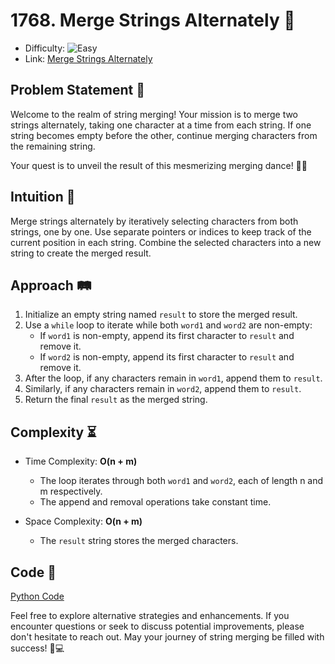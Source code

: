 # 1768. Merge Strings Alternately 🎯

- Difficulty: ![Easy](https://img.shields.io/badge/Easy-3fca7d)
- Link: [Merge Strings Alternately](https://leetcode.com/problems/merge-strings-alternately/)

## Problem Statement 📜

Welcome to the realm of string merging! Your mission is to merge two strings alternately, taking one character at a time from each string. If one string becomes empty before the other, continue merging characters from the remaining string.

Your quest is to unveil the result of this mesmerizing merging dance! 🌟🔤

## Intuition 🤔

Merge strings alternately by iteratively selecting characters from both strings, one by one. Use separate pointers or indices to keep track of the current position in each string. Combine the selected characters into a new string to create the merged result.

## Approach 🛤️

1. Initialize an empty string named `result` to store the merged result.
2. Use a `while` loop to iterate while both `word1` and `word2` are non-empty:
   - If `word1` is non-empty, append its first character to `result` and remove it.
   - If `word2` is non-empty, append its first character to `result` and remove it.
3. After the loop, if any characters remain in `word1`, append them to `result`.
4. Similarly, if any characters remain in `word2`, append them to `result`.
5. Return the final `result` as the merged string.

## Complexity ⏳

- Time Complexity: **O(n + m)**

  - The loop iterates through both `word1` and `word2`, each of length n and m respectively.
  - The append and removal operations take constant time.

- Space Complexity: **O(n + m)**
  - The `result` string stores the merged characters.

## Code 🚀

[Python Code](1768.%20Merge%20Strings%20Alternately.py)

Feel free to explore alternative strategies and enhancements. If you encounter questions or seek to discuss potential improvements, please don't hesitate to reach out. May your journey of string merging be filled with success! 🌟💻
